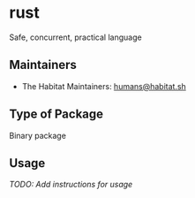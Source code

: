# rust

Safe, concurrent, practical language

## Maintainers

* The Habitat Maintainers: <humans@habitat.sh>

## Type of Package

Binary package

## Usage

*TODO: Add instructions for usage*
